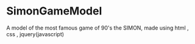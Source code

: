 # SimonGameModel
A model of the most famous game of 90's the SIMON, made using html , css , jquery(javascript)
